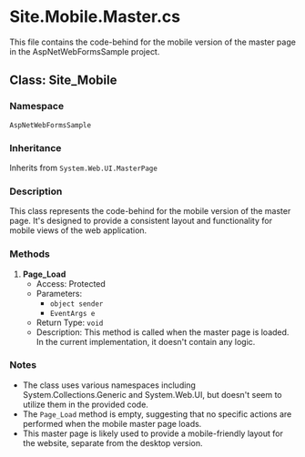 # Site.Mobile.Master.cs

This file contains the code-behind for the mobile version of the master page in the AspNetWebFormsSample project.

## Class: Site_Mobile

### Namespace
`AspNetWebFormsSample`

### Inheritance
Inherits from `System.Web.UI.MasterPage`

### Description
This class represents the code-behind for the mobile version of the master page. It's designed to provide a consistent layout and functionality for mobile views of the web application.

### Methods

1. **Page_Load**
   - Access: Protected
   - Parameters: 
     - `object sender`
     - `EventArgs e`
   - Return Type: `void`
   - Description: This method is called when the master page is loaded. In the current implementation, it doesn't contain any logic.

### Notes
- The class uses various namespaces including System.Collections.Generic and System.Web.UI, but doesn't seem to utilize them in the provided code.
- The `Page_Load` method is empty, suggesting that no specific actions are performed when the mobile master page loads.
- This master page is likely used to provide a mobile-friendly layout for the website, separate from the desktop version.
